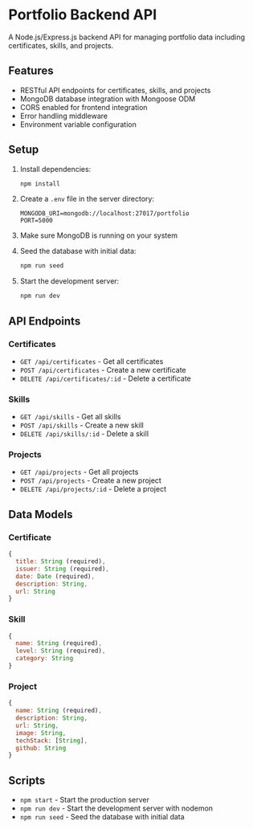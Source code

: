 # Portfolio Backend API

A Node.js/Express.js backend API for managing portfolio data including certificates, skills, and projects.

## Features

- RESTful API endpoints for certificates, skills, and projects
- MongoDB database integration with Mongoose ODM
- CORS enabled for frontend integration
- Error handling middleware
- Environment variable configuration

## Setup

1. Install dependencies:
   ```bash
   npm install
   ```

2. Create a `.env` file in the server directory:
   ```
   MONGODB_URI=mongodb://localhost:27017/portfolio
   PORT=5000
   ```

3. Make sure MongoDB is running on your system

4. Seed the database with initial data:
   ```bash
   npm run seed
   ```

5. Start the development server:
   ```bash
   npm run dev
   ```

## API Endpoints

### Certificates
- `GET /api/certificates` - Get all certificates
- `POST /api/certificates` - Create a new certificate
- `DELETE /api/certificates/:id` - Delete a certificate

### Skills
- `GET /api/skills` - Get all skills
- `POST /api/skills` - Create a new skill
- `DELETE /api/skills/:id` - Delete a skill

### Projects
- `GET /api/projects` - Get all projects
- `POST /api/projects` - Create a new project
- `DELETE /api/projects/:id` - Delete a project

## Data Models

### Certificate
```javascript
{
  title: String (required),
  issuer: String (required),
  date: Date (required),
  description: String,
  url: String
}
```

### Skill
```javascript
{
  name: String (required),
  level: String (required),
  category: String
}
```

### Project
```javascript
{
  name: String (required),
  description: String,
  url: String,
  image: String,
  techStack: [String],
  github: String
}
```

## Scripts

- `npm start` - Start the production server
- `npm run dev` - Start the development server with nodemon
- `npm run seed` - Seed the database with initial data 